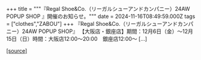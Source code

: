 +++
title = """『Regal Shoe&Co.（リーガルシューアンドカンパニー）24AW POPUP SHOP 』開催のお知らせ。"""
date = 2024-11-16T08:49:59.000Z
tags = ["clothes","ZABOU"]
+++
『Regal Shoe&Co.（リーガルシューアンドカンパニー）24AW POPUP SHOP』 【大阪店・銀座店】期間：12月6日（金）～12月15日（日）時間：大阪店12:00～20:00　銀座店12:00～ \[…\]

[[source]](https://zabou.org/2024/11/16/312555/)
